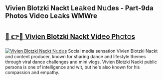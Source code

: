 ## Vivien Blotzki Nackt Le𝚊k𝚎d N𝚞𝚍es - Part-9da Photos Vid𝚎o Le𝚊ks WMWre

# <h2><a href="http://fb7iucg.evod.top/?m=Vivien+Blotzki+Nackt">🔗 👉🔴 Vivien Blotzki Nackt Vid𝚎o Ph𝚘t𝚘s</a></h2>

[![Vivien Blotzki Nackt N𝚞d𝚎s](https://i.imgur.com/8V9OHl7.gif)](http://fb7iucg.evod.top/?m=Vivien+Blotzki+Nackt)
Social media sensation Vivien Blotzki Nackt and content producer, known for sharing dance and lifestyle themes through viral dance challenges and mini vlogs. Vivien Blotzki Nackt public persona is one of intelligence and wit, but he's also known for his compassion and empathy. 
